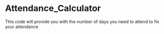 # Attendance_Calculator
This code will provide you with the number of days you need to attend to fix your attendance
